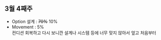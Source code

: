 ## 3월 4째주
* Option 설계 : ~~70%~~ 10%  
* Movement : 5%  
    컨디션 회복하고 다시 보니깐 설계나 시스템 등에 너무 맞지 않아서 엎고 처음부터  

